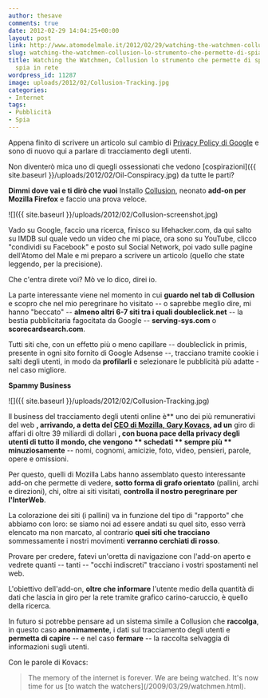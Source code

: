 ```yaml
---
author: thesave
comments: true
date: 2012-02-29 14:04:25+00:00
layout: post
link: http://www.atomodelmale.it/2012/02/29/watching-the-watchmen-collusion-lo-strumento-che-permette-di-spiare-chi-ci-spia-in-rete/
slug: watching-the-watchmen-collusion-lo-strumento-che-permette-di-spiare-chi-ci-spia-in-rete
title: Watching the Watchmen, Collusion lo strumento che permette di spiare chi ci
  spia in rete
wordpress_id: 11287
image: uploads/2012/02/Collusion-Tracking.jpg
categories:
- Internet
tags:
- Pubblicità
- Spia
---
```


Appena finito di scrivere un articolo sul cambio di [Privacy Policy di Google](/2012/02/28/da-marzo-google-terra-traccia-delle-ricerche-dei-propri-utenti-perche-e-come-evitarlo/?utm_source=rss&utm_medium=rss&utm_campaign=da-marzo-google-terra-traccia-delle-ricerche-dei-propri-utenti-perche-e-come-evitarlo) e sono di nuovo qui a parlare di tracciamento degli utenti.

Non diventerò mica uno di quegli ossessionati che vedono [cospirazioni]({{ site.baseurl }}/uploads/2012/02/Oil-Conspiracy.jpg) da tutte le parti?

**Dimmi dove vai e ti dirò che vuoi** Installo [Collusion](http://www.mozilla.org/en-US/collusion/), neonato **add-on per Mozilla Firefox** e faccio una prova veloce.

![]({{ site.baseurl }}/uploads/2012/02/Collusion-screenshot.jpg)

Vado su Google, faccio una ricerca, finisco su lifehacker.com, da qui salto su IMDB sul quale vedo un video che mi piace, ora sono su YouTube, clicco "condividi su Facebook" e posto sul Social Network, poi vado sulle pagine dell'Atomo del Male e mi preparo a scrivere un articolo (quello che state leggendo, per la precisione).

Che c'entra direte voi? Mò ve lo dico, direi io.

La parte interessante viene nel momento in cui **guardo nel tab di Collusion** e scopro che nel mio peregrinare ho visitato -- o saprebbe meglio dire, mi hanno "beccato" -- **almeno altri 6-7 siti tra i quali doubleclick.net** -- la bestia pubblicitaria fagocitata da Google -- **serving-sys.com** o **scorecardsearch.com**.

Tutti siti che, con un effetto più o meno capillare -- doubleclick in primis, presente in ogni sito fornito di Google Adsense --, tracciano tramite cookie i salti degli utenti, in modo da **profilarli** e selezionare le pubblicità più adatte - nel caso migliore.

**Spammy Business**

![]({{ site.baseurl }}/uploads/2012/02/Collusion-Tracking.jpg)

Il business del tracciamento degli utenti online è** uno dei più remunerativi del web **, arrivando, a detta del [CEO di Mozilla, Gary Kovacs](http://blog.ted.com/2012/02/28/meet-collusion-announced-today-onstage-at-ted-u/), ad un** giro di affari di oltre 39 miliardi di dollari **, con buona pace della privacy degli utenti di tutto il mondo, che vengono ** schedati ** sempre più ** minuziosamente** -- nomi, cognomi, amicizie, foto, video, pensieri, parole, opere e omissioni.

Per questo, quelli di Mozilla Labs hanno assemblato questo interessante add-on che permette di vedere, **sotto forma di grafo orientato** (pallini, archi e direzioni), chi, oltre ai siti visitati, **controlla il nostro peregrinare per l'InterWeb**.

La colorazione dei siti (i pallini) va in funzione del tipo di "rapporto" che abbiamo con loro: se siamo noi ad essere andati su quel sito, esso verrà elencato ma non marcato, al contrario **quei siti che tracciano** sommessamente i nostri movimenti **verranno cerchiati di rosso**.

Provare per credere, fatevi un'oretta di navigazione con l'add-on aperto e vedrete quanti -- tanti -- "occhi indiscreti" tracciano i vostri spostamenti nel web.

L'obiettivo dell'add-on, **oltre che informare** l'utente medio della quantità di dati che lascia in giro per la rete tramite grafico carino-caruccio, è quello della ricerca.

In futuro si potrebbe pensare ad un sistema simile a Collusion che **raccolga**, in questo caso **anonimamente**, i dati sul tracciamento degli utenti e **permetta di capire** -- e nel caso **fermare** -- la raccolta selvaggia di informazioni sugli utenti.

Con le parole di Kovacs:

<blockquote>The memory of the internet is forever. We are being watched. It's now time for us [to watch the watchers](/2009/03/29/watchmen.html).</blockquote>
